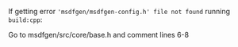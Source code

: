 If getting error `'msdfgen/msdfgen-config.h' file not found` running `build:cpp`:

Go to msdfgen/src/core/base.h and comment lines 6-8